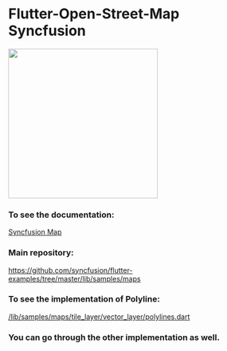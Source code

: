 # Flutter-Open-Street-Map Syncfusion

<img src="https://cdn.syncfusion.com/content/images/company-logos/Syncfusion_Logo_Image.png" height="300" width="300">

### To see the documentation:

<a href="https://help.syncfusion.com/flutter/maps/overview" target="_blank">Syncfusion Map</a>

### Main repository:

<a>https://github.com/syncfusion/flutter-examples/tree/master/lib/samples/maps<a>

### To see the implementation of Polyline:

<a href="https://github.com/Tamim200042130/Flutter-Open-Street-Map/blob/syncfusion/lib/samples/maps/tile_layer/vector_layer/polylines.dart" target="_blank">/lib/samples/maps/tile_layer/vector_layer/polylines.dart</a>

### You can go through the other implementation as well.
